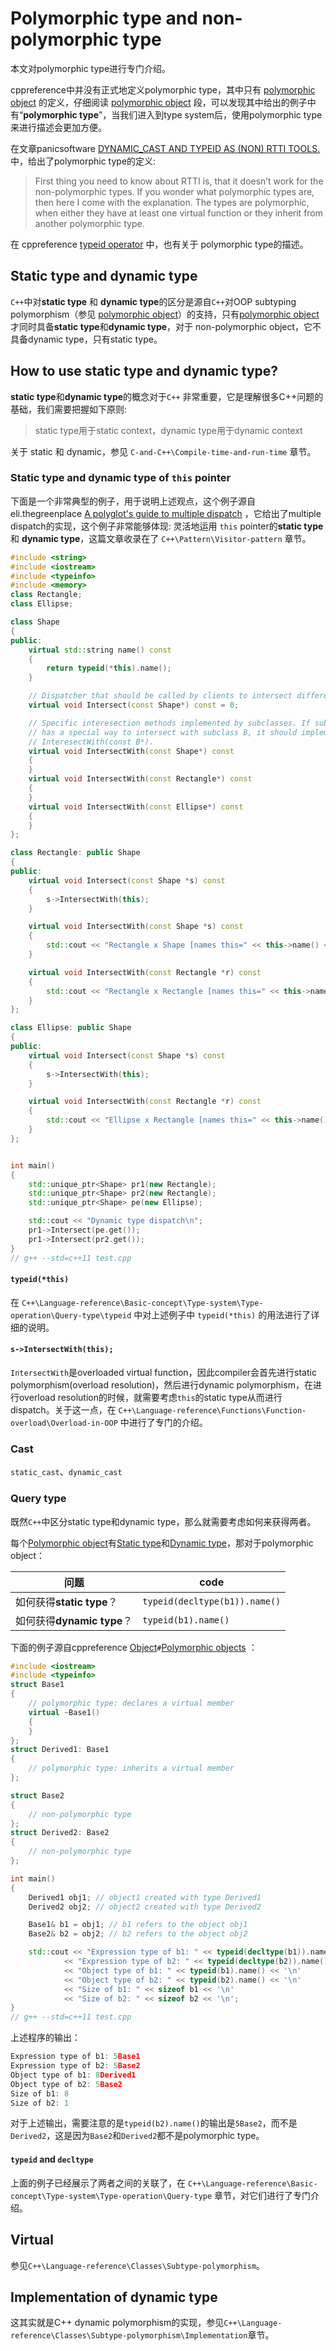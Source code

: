 # Polymorphic type and non-polymorphic type 

本文对polymorphic type进行专门介绍。

cppreference中并没有正式地定义polymorphic type，其中只有 [polymorphic object](https://en.cppreference.com/w/cpp/language/object) 的定义，仔细阅读 [polymorphic object](https://en.cppreference.com/w/cpp/language/object) 段，可以发现其中给出的例子中有“**polymorphic type**”，当我们进入到type system后，使用polymorphic type来进行描述会更加方便。

在文章panicsoftware [DYNAMIC_CAST AND TYPEID AS (NON) RTTI TOOLS.](https://blog.panicsoftware.com/dynamic_cast-and-typeid-as-non-rtti-tools/)中，给出了polymorphic type的定义:

> First thing you need to know about RTTI is, that it doesn’t work for the non-polymorphic types. If you wonder what polymorphic types are, then here I come with the explanation. The types are polymorphic, when either they have at least one virtual function or they inherit from another polymorphic type.

在 cppreference [typeid operator](https://en.cppreference.com/w/cpp/language/typeid) 中，也有关于 polymorphic type的描述。

## Static type and dynamic type

`C++`中对**static type** 和 **dynamic type**的区分是源自`C++`对OOP subtyping polymorphism（参见 [polymorphic object](https://en.cppreference.com/w/cpp/language/object)）的支持，只有[polymorphic object](https://en.cppreference.com/w/cpp/language/object)才同时具备**static type**和**dynamic type**，对于 non-polymorphic object，它不具备dynamic type，只有static type。



## How to use static type and  dynamic type?

**static type**和**dynamic type**的概念对于`C++` 非常重要，它是理解很多C++问题的基础，我们需要把握如下原则:

> static type用于static context，dynamic type用于dynamic context

关于 static 和 dynamic，参见 `C-and-C++\Compile-time-and-run-time` 章节。

### Static type and dynamic type of `this` pointer

下面是一个非常典型的例子，用于说明上述观点，这个例子源自eli.thegreenplace [A polyglot's guide to multiple dispatch](https://eli.thegreenplace.net/2016/a-polyglots-guide-to-multiple-dispatch/) ，它给出了multiple dispatch的实现，这个例子非常能够体现: 灵活地运用 `this` pointer的**static type** 和 **dynamic type**，这篇文章收录在了 `C++\Pattern\Visitor-pattern` 章节。

```C++
#include <string>
#include <iostream>
#include <typeinfo>
#include <memory>
class Rectangle;
class Ellipse;

class Shape
{
public:
	virtual std::string name() const
	{
		return typeid(*this).name();
	}

	// Dispatcher that should be called by clients to intersect different shapes.
	virtual void Intersect(const Shape*) const = 0;

	// Specific interesection methods implemented by subclasses. If subclass A
	// has a special way to intersect with subclass B, it should implement
	// InteresectWith(const B*).
	virtual void IntersectWith(const Shape*) const
	{
	}
	virtual void IntersectWith(const Rectangle*) const
	{
	}
	virtual void IntersectWith(const Ellipse*) const
	{
	}
};

class Rectangle: public Shape
{
public:
	virtual void Intersect(const Shape *s) const
	{
		s->IntersectWith(this);
	}

	virtual void IntersectWith(const Shape *s) const
	{
		std::cout << "Rectangle x Shape [names this=" << this->name() << ", s=" << s->name() << "]\n";
	}

	virtual void IntersectWith(const Rectangle *r) const
	{
		std::cout << "Rectangle x Rectangle [names this=" << this->name() << ", r=" << r->name() << "]\n";
	}
};

class Ellipse: public Shape
{
public:
	virtual void Intersect(const Shape *s) const
	{
		s->IntersectWith(this);
	}

	virtual void IntersectWith(const Rectangle *r) const
	{
		std::cout << "Ellipse x Rectangle [names this=" << this->name() << ", r=" << r->name() << "]\n";
	}
};


int main()
{
	std::unique_ptr<Shape> pr1(new Rectangle);
	std::unique_ptr<Shape> pr2(new Rectangle);
	std::unique_ptr<Shape> pe(new Ellipse);

	std::cout << "Dynamic type dispatch\n";
	pr1->Intersect(pe.get());
	pr1->Intersect(pr2.get());
}
// g++ --std=c++11 test.cpp

```



#### `typeid(*this)`

在 `C++\Language-reference\Basic-concept\Type-system\Type-operation\Query-type\typeid` 中对上述例子中 `typeid(*this)` 的用法进行了详细的说明。

#### `s->IntersectWith(this);`

`IntersectWith`是overloaded virtual function，因此compiler会首先进行static polymorphism(overload resolution)，然后进行dynamic polymorphism，在进行overload resolution的时候，就需要考虑`this`的static type从而进行dispatch。关于这一点，在 `C++\Language-reference\Functions\Function-overload\Overload-in-OOP` 中进行了专门的介绍。



### Cast

`static_cast`、`dynamic_cast`



### Query type

既然`C++`中区分static type和dynamic type，那么就需要考虑如何来获得两者。

每个[Polymorphic object](https://en.cppreference.com/w/cpp/language/object#Polymorphic_objects)有[Static type](https://en.cppreference.com/w/cpp/language/type#Static_type)和[Dynamic type](https://en.cppreference.com/w/cpp/language/type#Dynamic_type)，那对于polymorphic object：

| 问题                       | code                          |
| -------------------------- | ----------------------------- |
| 如何获得**static type**？  | `typeid(decltype(b1)).name()` |
| 如何获得**dynamic type**？ | `typeid(b1).name()`           |

下面的例子源自cppreference [Object](https://en.cppreference.com/w/cpp/language/object)`#`[Polymorphic objects](https://en.cppreference.com/w/cpp/language/object#Polymorphic_objects) ：



```C++
#include <iostream>
#include <typeinfo>
struct Base1
{
	// polymorphic type: declares a virtual member
	virtual ~Base1()
	{
	}
};
struct Derived1: Base1
{
	// polymorphic type: inherits a virtual member
};

struct Base2
{
	// non-polymorphic type
};
struct Derived2: Base2
{
	// non-polymorphic type
};

int main()
{
	Derived1 obj1; // object1 created with type Derived1
	Derived2 obj2; // object2 created with type Derived2

	Base1& b1 = obj1; // b1 refers to the object obj1
	Base2& b2 = obj2; // b2 refers to the object obj2

	std::cout << "Expression type of b1: " << typeid(decltype(b1)).name() << '\n'
			<< "Expression type of b2: " << typeid(decltype(b2)).name() << '\n'
			<< "Object type of b1: " << typeid(b1).name() << '\n'
			<< "Object type of b2: " << typeid(b2).name() << '\n'
			<< "Size of b1: " << sizeof b1 << '\n'
			<< "Size of b2: " << sizeof b2 << '\n';
}
// g++ --std=c++11 test.cpp
```

上述程序的输出：

 ```c++
 Expression type of b1: 5Base1
 Expression type of b2: 5Base2
 Object type of b1: 8Derived1
 Object type of b2: 5Base2
 Size of b1: 8
 Size of b2: 1
 ```

对于上述输出，需要注意的是`typeid(b2).name()`的输出是`5Base2`，而不是`Derived2`，这是因为`Base2`和`Derived2`都不是polymorphic type。



#### `typeid` and `decltype`

上面的例子已经展示了两者之间的关联了，在 `C++\Language-reference\Basic-concept\Type-system\Type-operation\Query-type` 章节，对它们进行了专门介绍。



## Virtual

参见`C++\Language-reference\Classes\Subtype-polymorphism`。

## Implementation of dynamic type

这其实就是C++ dynamic polymorphism的实现，参见`C++\Language-reference\Classes\Subtype-polymorphism\Implementation`章节。

